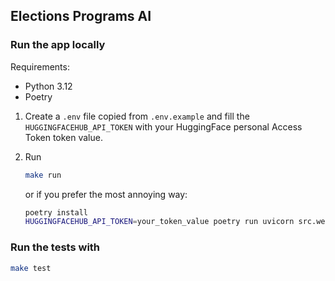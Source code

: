 ## Elections Programs AI

### Run the app locally

Requirements:

- Python 3.12
- Poetry

1. Create a `.env` file copied from `.env.example` and fill the `HUGGINGFACEHUB_API_TOKEN` with your HuggingFace personal
Access Token token value.


2. Run

    ```bash
    make run
    ```
    or if you prefer the most annoying way:

    ```bash
    poetry install
    HUGGINGFACEHUB_API_TOKEN=your_token_value poetry run uvicorn src.webapp.main:app --reload
    ```

### Run the tests with

```bash
make test
```